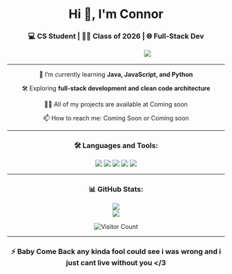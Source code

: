<!-- Profile README -->
<div align="center">
<h1 align="center">Hi 👋, I'm Connor</h1>
<h3 align="center">💻 CS Student | 👨‍🎓 Class of 2026 | 🌐 Full-Stack Dev</h3>

<p>
  &nbsp;&nbsp;&nbsp;&nbsp;&nbsp;&nbsp;&nbsp;&nbsp;&nbsp;&nbsp;&nbsp;&nbsp;&nbsp;&nbsp;&nbsp;&nbsp;&nbsp;&nbsp;&nbsp;&nbsp;&nbsp;&nbsp;&nbsp;&nbsp;&nbsp;&nbsp;&nbsp;&nbsp;&nbsp;&nbsp;&nbsp;&nbsp;&nbsp;&nbsp;&nbsp;&nbsp;
  <img src="https://readme-typing-svg.herokuapp.com?color=00bfff&width=500&lines=Java+%E2%9D%A4%EF%B8%8F+JavaScript+%E2%9D%A4%EF%B8%8F+Python;Learning+never+stops...;Let%27s+build+cool+things+together!" />
</p>




---

<p>🌱 I’m currently learning <b>Java, JavaScript, and Python</b></p>
<p> 🛠️ Exploring <b>full-stack development and clean code architecture</b></p>
<p>👨‍💻 All of my projects are available at Coming soon</p>
<p>📫 How to reach me: Coming Soon or Coming soon</p>

---

### 🛠️ Languages and Tools:
<p align="center">
  <img src="https://img.shields.io/badge/Java-ED8B00?style=for-the-badge&logo=java&logoColor=white"/>
  <img src="https://img.shields.io/badge/Python-3776AB?style=for-the-badge&logo=python&logoColor=white"/>
  <img src="https://img.shields.io/badge/JavaScript-F7DF1E?style=for-the-badge&logo=javascript&logoColor=black"/>
  <img src="https://img.shields.io/badge/Git-F05032?style=for-the-badge&logo=git&logoColor=white"/>
  <img src="https://img.shields.io/badge/VS%20Code-007ACC?style=for-the-badge&logo=visual-studio-code&logoColor=white"/>
</p>


---

### 📊 GitHub Stats:
<p align="center">
  <img src="https://github-readme-stats.vercel.app/api?username=Hawki115&show_icons=true&theme=tokyonight" />
  <br>
  <img src="https://github-readme-streak-stats.herokuapp.com/?user=Hawki115&theme=tokyonight" />
</p>


![Visitor Count](https://komarev.com/ghpvc/?username=Hawki115&color=blue)


---

### ⚡ Baby Come Back any kinda fool could see i was wrong and i just cant live without you </3 
</div>
